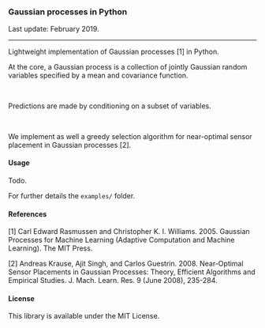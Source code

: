 ### Gaussian processes in Python

Last update: February 2019.

---

Lightweight implementation of Gaussian processes [1] in Python.

At the core, a Gaussian process is a collection of jointly Gaussian random variables specified by a mean and covariance function.

<p align="center"><img src="https://rawgit.com/in	git@github.com:tonyduan/gaussian-processes/master/svgs/d4494ebe03917e2db74c1cfffed7dbf4.svg?invert_in_darkmode" align=middle width=276.84432599999997pt height=17.031940199999998pt/></p>

Predictions are made by conditioning on a subset of variables.

<p align="center"><img src="https://rawgit.com/in	git@github.com:tonyduan/gaussian-processes/master/svgs/ce38bb7b817d1b445b973e28c496a270.svg?invert_in_darkmode" align=middle width=193.5563949pt height=16.438356pt/></p>

We implement as well a greedy selection algorithm for near-optimal sensor placement in Gaussian processes [2]. 

#### Usage

Todo.

For further details the `examples/` folder.

#### References

[1] Carl Edward Rasmussen and Christopher K. I. Williams. 2005. Gaussian Processes for Machine Learning (Adaptive Computation and Machine Learning). The MIT Press.

[2] Andreas Krause, Ajit Singh, and Carlos Guestrin. 2008. Near-Optimal Sensor Placements in Gaussian Processes: Theory, Efficient Algorithms and Empirical Studies. J. Mach. Learn. Res. 9 (June 2008), 235-284.

#### License

This library is available under the MIT License.
